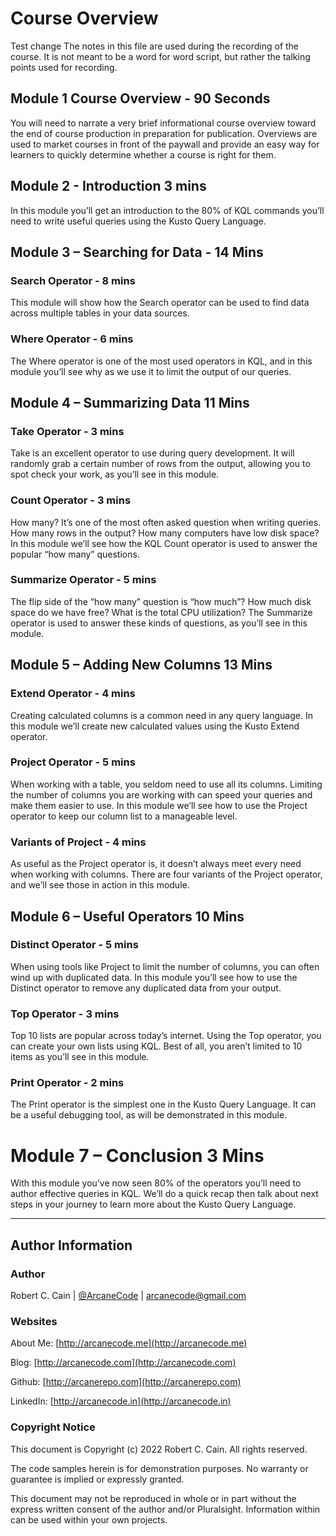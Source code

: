 # Course Overview
Test change
The notes in this file are used during the recording of the course. It is not meant to be a word for word script, but rather the talking points used for recording.

## Module 1	Course Overview - 90 Seconds

You will need to narrate a very brief informational course overview toward the end of course production in preparation for publication. Overviews are used to market courses in front of the paywall and provide an easy way for learners to quickly determine whether a course is right for them.

##	Module 2 - Introduction	3 mins

In this module you’ll get an introduction to the 80% of KQL commands you’ll need to write useful queries using the Kusto Query Language.

## Module 3 – Searching for Data - 14 Mins

### Search Operator - 8 mins

This module will show how the Search operator can be used to find data across multiple tables in your data sources.

### Where Operator - 6 mins

The Where operator is one of the most used operators in KQL, and in this module you’ll see why as we use it to limit the output of our queries.

##	Module 4 – Summarizing Data	11 Mins

### Take Operator - 3 mins

Take is an excellent operator to use during query development. It will randomly grab a certain number of rows from the output, allowing you to spot check your work, as you’ll see in this module.

### Count Operator - 3 mins

How many? It’s one of the most often asked question when writing queries. How many rows in the output? How many computers have low disk space? In this module we’ll see how the KQL Count operator is used to answer the popular “how many” questions.

### Summarize Operator - 5 mins

The flip side of the “how many” question is “how much”? How much disk space do we have free? What is the total CPU utilization? The Summarize operator is used to answer these kinds of questions, as you’ll see in this module.

##	Module 5 – Adding New Columns	13 Mins

### Extend Operator - 4 mins

Creating calculated columns is a common need in any query language. In this module we’ll create new calculated values using the Kusto Extend operator.

### Project Operator - 5 mins

When working with a table, you seldom need to use all its columns. Limiting the number of columns you are working with can speed your queries and make them easier to use. In this module we’ll see how to use the Project operator to keep our column list to a manageable level.

### Variants of Project - 4 mins

As useful as the Project operator is, it doesn’t always meet every need when working with columns. There are four variants of the Project operator, and we’ll see those in action in this module.

##	Module 6 – Useful Operators	10 Mins

### Distinct Operator - 5 mins

When using tools like Project to limit the number of columns, you can often wind up with duplicated data. In this module you’ll see how to use the Distinct operator to remove any duplicated data from your output.

### Top Operator - 3 mins

Top 10 lists are popular across today’s internet. Using the Top operator, you can create your own lists using KQL. Best of all, you aren’t limited to 10 items as you’ll see in this module.

### Print Operator - 2 mins

The Print operator is the simplest one in the Kusto Query Language. It can be a useful debugging tool, as will be demonstrated in this module.

#	Module 7 – Conclusion	3 Mins

With this module you’ve now seen 80% of the operators you’ll need to author effective queries in KQL. We’ll do a quick recap then talk about next steps in your journey to learn more about the Kusto Query Language.

---

## Author Information

### Author

Robert C. Cain | [@ArcaneCode](https://twitter.com/arcanecode) | arcanecode@gmail.com

### Websites

About Me: [http://arcanecode.me](http://arcanecode.me)

Blog: [http://arcanecode.com](http://arcanecode.com)

Github: [http://arcanerepo.com](http://arcanerepo.com)

LinkedIn: [http://arcanecode.in](http://arcanecode.in)

### Copyright Notice

This document is Copyright (c) 2022 Robert C. Cain. All rights reserved.

The code samples herein is for demonstration purposes. No warranty or guarantee is implied or expressly granted.

This document may not be reproduced in whole or in part without the express written consent of the author and/or Pluralsight. Information within can be used within your own projects.
